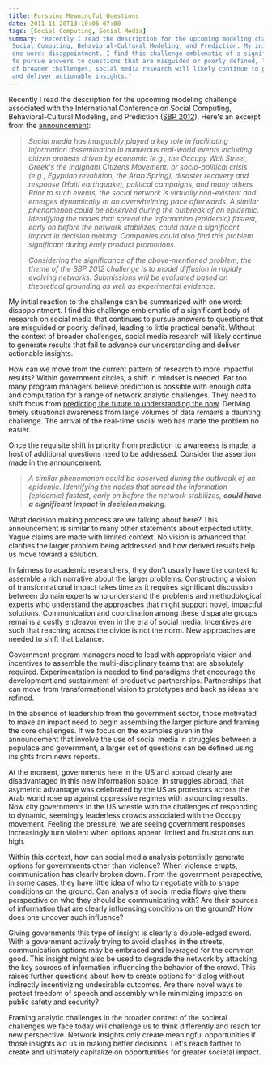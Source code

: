 ```yaml
---
title: Pursuing Meaningful Questions
date: 2011-11-20T13:10:06-07:00
tags: [Social Computing, Social Media]
summary: "Recently I read the description for the upcoming modeling challenge associated with the International Conference on 
 Social Computing, Behavioral-Cultural Modeling, and Prediction. My initial reaction to the challenge can be summarized with 
 one word: disappointment. I find this challenge emblematic of a significant body of research on social media that continues 
 to pursue answers to questions that are misguided or poorly defined, leading to little practical benefit. Without the context 
 of broader challenges, social media research will likely continue to generate results that fail to advance our understanding 
 and deliver actionable insights."
---
```

Recently I read the description for the upcoming modeling challenge associated with the International Conference on Social Computing, Behavioral-Cultural Modeling, and Prediction ([SBP 2012](http://sbp.asu.edu/)). Here's an excerpt from the [announcement](http://www.umiacs.umd.edu/conferences/sbp2012/challenge.html):

> _Social media has inarguably played a key role in facilitating information dissemination in numerous real-world events including citizen protests driven by economic (e.g., the Occupy Wall Street, Greek's the Indignant Citizens Movement) or socio-political crisis (e.g., Egyptian revolution, the Arab Spring), disaster recovery and response (Haiti earthquake), political campaigns, and many others. Prior to such events, the social network is virtually non-existent and emerges dynamically at an overwhelming pace afterwards. A similar phenomenon could be observed during the outbreak of an epidemic. Identifying the nodes that spread the information (epidemic) fastest, early on before the network stabilizes, could have a significant impact in decision making. Companies could also find this problem significant during early product promotions._
>
> _Considering the significance of the above-mentioned problem, the theme of the SBP 2012 challenge is to model diffusion in rapidly evolving networks. Submissions will be evaluated based on theoretical grounding as well as experimental evidence._

My initial reaction to the challenge can be summarized with one word: disappointment. I find this challenge emblematic of a significant body of research on social media that continues to pursue answers to questions that are misguided or poorly defined, leading to little practical benefit. Without the context of broader challenges, social media research will likely continue to generate results that fail to advance our understanding and deliver actionable insights.

How can we move from the current pattern of research to more impactful results? Within government circles, a shift in mindset is needed. Far too many program managers believe prediction is possible with enough data and computation for a range of network analytic challenges. They need to shift focus from [predicting the future to understanding the now](http://www.cpdiehl.org/2011/06/optimizing-organizational-performance-in-an-uncertain-world-part-1-the-limits-of-prediction.html). Deriving timely situational awareness from large volumes of data remains a daunting challenge. The arrival of the real-time social web has made the problem no easier.

Once the requisite shift in priority from prediction to awareness is made, a host of additional questions need to be addressed. Consider the assertion made in the announcement:

> _A similar phenomenon could be observed during the outbreak of an epidemic. Identifying the nodes that spread the information (epidemic) fastest, early on before the network stabilizes, **could have a significant impact in decision making**._

What decision making process are we talking about here? This announcement is similar to many other statements about expected utility. Vague claims are made with limited context. No vision is advanced that clarifies the larger problem being addressed and how derived results help us move toward a solution.

In fairness to academic researchers, they don't usually have the context to assemble a rich narrative about the larger problems. Constructing a vision of transformational impact takes time as it requires significant discussion between domain experts who understand the problems and methodological experts who understand the approaches that might support novel, impactful solutions. Communication and coordination among these disparate groups remains a costly endeavor even in the era of social media. Incentives are such that reaching across the divide is not the norm. New approaches are needed to shift that balance.

Government program managers need to lead with appropriate vision and incentives to assemble the multi-disciplinary teams that are absolutely required. Experimentation is needed to find paradigms that encourage the development and sustainment of productive partnerships. Partnerships that can move from transformational vision to prototypes and back as ideas are refined.

In the absence of leadership from the government sector, those motivated to make an impact need to begin assembling the larger picture and framing the core challenges. If we focus on the examples given in the announcement that involve the use of social media in struggles between a populace and government, a larger set of questions can be defined using insights from news reports.  

At the moment, governments here in the US and abroad clearly are disadvantaged in this new information space. In struggles abroad, that asymetric advantage was celebrated by the US as protestors across the Arab world rose up against oppressive regimes with astounding results. Now city governments in the US wrestle with the challenges of responding to dynamic, seemingly leaderless crowds associated with the Occupy movement. Feeling the pressure, we are seeing government responses increasingly turn violent when options appear limited and frustrations run high.

Within this context, how can social media analysis potentially generate options for governments other than violence? When violence erupts, communication has clearly broken down. From the government perspective, in some cases, they have little idea of who to negotiate with to shape conditions on the ground. Can analysis of social media flows give them perspective on who they should be communicating with? Are their sources of information that are clearly influencing conditions on the ground? How does one uncover such influence?

Giving governments this type of insight is clearly a double-edged sword. With a government actively trying to avoid clashes in the streets, communication options may be embraced and leveraged for the common good. This insight might also be used to degrade the network by attacking the key sources of information influencing the behavior of the crowd. This raises further questions about how to create options for dialog without indirectly incentivizing undesirable outcomes. Are there novel ways to protect freedom of speech and assembly while minimizing impacts on public safety and security?  

Framing analytic challenges in the broader context of the societal challenges we face today will challenge us to think differently and reach for new perspective. Network insights only create meaningful opportunities if those insights aid us in making better decisions. Let's reach farther to create and ultimately capitalize on opportunities for greater societal impact.
